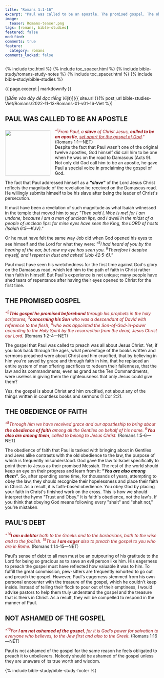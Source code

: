 ```yaml
---
title: "Romans 1:1-16"
excerpt: "Paul was called to be an apostle. The promised gospel. The obedience of faith. Paul's debt. Not ashamed of the gospel."
image:
  teaser: Romans-teaser.png
tags: [romans, bible-studies]
featured: false
modified:
comments: true
feature:
  category: romans
comments_locked: false
---
```


{% include toc.html %}
{% include toc_spacer.html %}
{% include bible-study/romans-study-notes %}
{% include toc_spacer.html %}
{% include bible-study/bible-studies %}

{{ page.excerpt | markdownify }}

[(<em>Bấm vào đây để đọc tiếng Việt</em>)]({{ site.url }}{% post_url bible-studies-Viet/Romans/2022-11-13-Romans-01-v01-16-Viet %})

## PAUL WAS CALLED TO BE AN APOSTLE
<div>
<p>
<img alt src="http://vacsf.org/assets/images/Romans-teaser.png" style="border: 0px none; margin: 7px 15px 0px 0px; max-width: 100%; height: 148px; padding: 0px; float: left;">
<span style="color: rgb(159, 29, 33);"><i>"<sup>1</sup>From Paul, a <strong>slave</strong> of Christ Jesus, <strong>called to be an apostle</strong>, <u>set apart for the gospel of God</u>."</i></span> (Romans 1:1—NET)<br />Despite the fact that Paul wasn't one of the original twelve apostles, God himself did call him to be one when he was on the road to Damascus (Acts 9). Not only did God call him to be an apostle, he gave Paul a special voice in proclaiming the gospel of God.
</p>
</div>

The fact that Paul addressed himself as a ***"slave"*** of the Lord Jesus Christ reflects the magnitude of the revelation he received on the Damascus road. He willingly submits himself to be his slave after being the leader of Christ's persecution.

It must have been a revelation of such magnitude as what Isaiah witnessed in the temple that moved him to say: *"Then said I, Woe is me! for I am undone; because I am a man of unclean lips, and I dwell in the midst of a people of unclean lips: for mine eyes have seen the King, the LORD of hosts (Isaiah 6:5&mdash;KJV)."*

Or he must have felt the same way Job did when God opened his eyes to see himself and the Lord for what they were: *"<sup>5</sup>I had heard of you by the hearing of the ear, but now my eye has seen you. <sup>6</sup>Therefore I despise myself, and I repent in dust and ashes! (Job 42:5-6)."*

Paul must have seen his wretchedness for the first time against God's glory on the Damascus road, which led him to the path of faith in Christ rather than faith in himself. But Paul's experience is not unique; many people have shed tears of repentance after having their eyes opened to Christ for the first time.

## THE PROMISED GOSPEL

<span style="color: rgb(159, 29, 33);">
<i>"<sup>2</sup><strong>This gospel he promised beforehand</strong> through his prophets in the holy scriptures, <sup>3</sup><strong>concerning his Son</strong> who was a descendant of David with reference to the flesh, <sup>4</sup>who was appointed the Son-of-God-in-power according to the Holy Spirit by the resurrection from the dead, Jesus Christ our Lord.</i></span> (Romans 1:2-4—NET)

The gospel that Paul was called to preach was all about Jesus Christ. Yet, if you look back through the ages, what percentage of the books written and sermons preached were about Christ and him crucified, that by believing in him you're saved by grace and through faith in him, that he replaced an entire system of man offering sacrifices to redeem their fallenness, that the law and its commandments, even as grand as the Ten Commandments, were useless in giving them the righteousness that only Jesus could give them?

Yes, the gospel is about Christ and him crucified, not about any of the things written in countless books and sermons (1 Cor 2:2).

## THE OBEDIENCE OF FAITH

<span style="color: rgb(159, 29, 33);">
<i>"<sup>5</sup>Through him we have received grace and our apostleship to bring about <strong>the obedience of faith</strong> among all the Gentiles on behalf of his name. <sup>6</sup><strong>You also are among them</strong>, called to belong to Jesus Christ.  </i></span> (Romans 1:5-6—NET)

The obedience of faith that Paul is tasked with bringing about in Gentiles and Jews alike contrasts with the old obedience to the law, the purpose of which is frequently misunderstood. God gave the law to Israel specifically to point them to Jesus as their promised Messiah. The rest of the world should keep an eye on their progress and learn from it: ***"You are also among them"***. So, after spending some time, for thousands of years, attempting to obey the law, they should recognize their hopelessness and place their faith in Christ. As a result, it is faith-based obedience. You obey God by placing your faith in Christ's finished work on the cross. This is how we should interpret the hymn "Trust and Obey." It is faith's obedience, not the law's. If you think that obeying God means following every "shalt" and "shalt not," you're mistaken.

## PAUL'S DEBT

<span style="color: rgb(159, 29, 33);">
<i>"<sup>14</sup><strong>I am a debtor</strong> both to the Greeks and to the barbarians, both to the wise and to the foolish. <sup>15</sup>Thus <strong>I am eager</strong> also to preach the gospel to you who are in Rome.  </i></span> (Romans 1:14-15—NET)

Paul's sense of debt to all men must be an outpouring of his gratitude to the Lord for being so gracious as to save an evil person like him. His eagerness to preach the gospel must have reflected how valuable it was to him. To fulfill the great commission, pew-sitters are frequently exhorted to go out and preach the gospel. However, Paul's eagerness stemmed from his own personal encounter with the treasure of the gospel, which he couldn't keep inside. Instead of telling their flock to pour out of their emptiness, I would advise pastors to help them truly understand the gospel and the treasure that is theirs in Christ. As a result, they will be compelled to respond in the manner of Paul.

## NOT ASHAMED OF THE GOSPEL

<span style="color: rgb(159, 29, 33);">
<i>"<sup>16</sup>For <strong>I am not ashamed of the gospel</strong>, for it is God’s power for salvation to everyone who believes, to the Jew first and also to the Greek.  </i></span> (Romans 1:16—NET)

Paul is not ashamed of the gospel for the same reason he feels obligated to preach it to unbelievers. Nobody should be ashamed of the gospel unless they are unaware of its true worth and wisdom.

{% include bible-study/bible-study-footer %}


